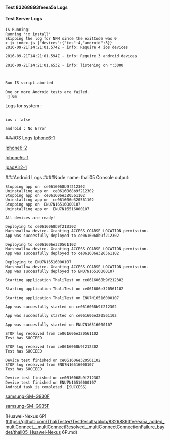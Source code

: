 #### Test 83268893feeea5a Logs

#### Test Server Logs
```
IS Running:
Running 'jx install'
Skipping the log for NPM since the exitCode was 0
> jx index.js {"devices":{"ios":4,"android":3}}
2016-09-21T14:21:01.574Z - info: Require 4 ios devices

2016-09-21T14:21:01.594Z - info: Require 3 android devices

2016-09-21T14:21:01.653Z - info: listening on *:3000


 
Run IS script aborted
 
One or more Android tests are failed.
 [0m

```


Logs for system : 
```

ios : false

android : No Error
```


###iOS Logs
[Iphone6-1](https://github.com/ThaliTester/TestResults/blob/83268893feeea5a_added_multiConnect__multiConnectResolved__multiConnectConnectionFailure_baydet/iOS_Iphone6-1.md)

[Iphone6-2](https://github.com/ThaliTester/TestResults/blob/83268893feeea5a_added_multiConnect__multiConnectResolved__multiConnectConnectionFailure_baydet/iOS_Iphone6-2.md)

[Iphone5s-1](https://github.com/ThaliTester/TestResults/blob/83268893feeea5a_added_multiConnect__multiConnectResolved__multiConnectConnectionFailure_baydet/iOS_Iphone5s-1.md)

[IpadAir2-1](https://github.com/ThaliTester/TestResults/blob/83268893feeea5a_added_multiConnect__multiConnectResolved__multiConnectConnectionFailure_baydet/iOS_IpadAir2-1.md)


###Android Logs
####Node name: thali05
Console output:
```
Stopping app on  ce0616068b9f212302
Uninstalling app on  ce0616068b9f212302
Stopping app on  ce061606e320561102
Uninstalling app on  ce061606e320561102
Stopping app on  ENU7N16516000107
Uninstalling app on  ENU7N16516000107

All devices are ready!

Deploying to ce0616068b9f212302
Marshmallow device. Granting ACCESS_COARSE_LOCATION permission.
App was succesfully deployed to ce0616068b9f212302

Deploying to ce061606e320561102
Marshmallow device. Granting ACCESS_COARSE_LOCATION permission.
App was succesfully deployed to ce061606e320561102

Deploying to ENU7N16516000107
Marshmallow device. Granting ACCESS_COARSE_LOCATION permission.
App was succesfully deployed to ENU7N16516000107

Starting application ThaliTest on ce0616068b9f212302

Starting application ThaliTest on ce061606e320561102

Starting application ThaliTest on ENU7N16516000107

App was succesfully started on ce0616068b9f212302

App was succesfully started on ce061606e320561102

App was succesfully started on ENU7N16516000107

STOP log received from ce061606e320561102
Test has SUCCEED

STOP log received from ce0616068b9f212302
Test has SUCCEED

Device test finished on ce061606e320561102 
STOP log received from ENU7N16516000107
Test has SUCCEED

Device test finished on ce0616068b9f212302 
Device test finished on ENU7N16516000107 
Android task is completed. [SUCCESS]
```
[samsung-SM-G930F](https://github.com/ThaliTester/TestResults/blob/83268893feeea5a_added_multiConnect__multiConnectResolved__multiConnectConnectionFailure_baydet/thali05_samsung-SM-G930F.md)

[samsung-SM-G935F](https://github.com/ThaliTester/TestResults/blob/83268893feeea5a_added_multiConnect__multiConnectResolved__multiConnectConnectionFailure_baydet/thali05_samsung-SM-G935F.md)

[Huawei-Nexus 6P](https://github.com/ThaliTester/TestResults/blob/83268893feeea5a_added_multiConnect__multiConnectResolved__multiConnectConnectionFailure_baydet/thali05_Huawei-Nexus 6P.md)


